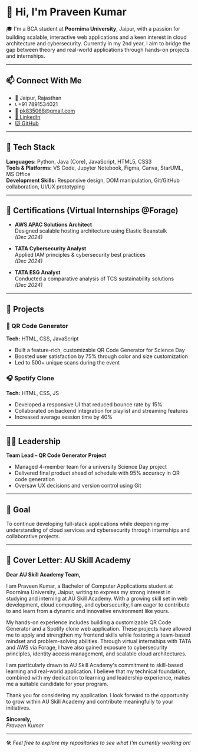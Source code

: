 # 👋 Hi, I'm Praveen Kumar

🎓 I'm a BCA student at **Poornima University**, Jaipur, with a passion for building scalable, interactive web applications and a keen interest in cloud architecture and cybersecurity. Currently in my 2nd year, I aim to bridge the gap between theory and real-world applications through hands-on projects and internships.

---

## 📫 Connect With Me

- 📍 Jaipur, Rajasthan  
- 📞 +91 7891534021  
- 📧 pk835068@gmail.com  
- [💼 LinkedIn](#)  
- [🐱 GitHub](#)  

---

## 🚀 Tech Stack

**Languages:** Python, Java (Core), JavaScript, HTML5, CSS3  
**Tools & Platforms:** VS Code, Jupyter Notebook, Figma, Canva, StarUML, MS Office  
**Development Skills:** Responsive design, DOM manipulation, Git/GitHub collaboration, UI/UX prototyping

---

## 🧠 Certifications (Virtual Internships @Forage)

- **AWS APAC Solutions Architect**  
  Designed scalable hosting architecture using Elastic Beanstalk  
  *(Dec 2024)*

- **TATA Cybersecurity Analyst**  
  Applied IAM principles & cybersecurity best practices  
  *(Dec 2024)*

- **TATA ESG Analyst**  
  Conducted a comparative analysis of TCS sustainability solutions  
  *(Dec 2024)*

---

## 💼 Projects

### 🎯 QR Code Generator  
**Tech:** HTML, CSS, JavaScript  
- Built a feature-rich, customizable QR Code Generator for Science Day  
- Boosted user satisfaction by 75% through color and size customization  
- Led to 500+ unique scans during the event  

### 🎧 Spotify Clone  
**Tech:** HTML, CSS, JS  
- Developed a responsive UI that reduced bounce rate by 15%  
- Collaborated on backend integration for playlist and streaming features  
- Increased average session time by 40%

---

## 👨‍💼 Leadership

**Team Lead – QR Code Generator Project**  
- Managed 4-member team for a university Science Day project  
- Delivered final product ahead of schedule with 95% accuracy in QR code generation  
- Oversaw UX decisions and version control using Git

---

## 🎯 Goal

To continue developing full-stack applications while deepening my understanding of cloud services and cybersecurity through internships and collaborative projects.

---

## 📄 Cover Letter: AU Skill Academy

**Dear AU Skill Academy Team,**

I am Praveen Kumar, a Bachelor of Computer Applications student at Poornima University, Jaipur, writing to express my strong interest in studying and interning at AU Skill Academy. With a growing skill set in web development, cloud computing, and cybersecurity, I am eager to contribute to and learn from a dynamic and innovative environment like yours.

My hands-on experience includes building a customizable QR Code Generator and a Spotify clone web application. These projects have allowed me to apply and strengthen my frontend skills while fostering a team-based mindset and problem-solving abilities. Through virtual internships with TATA and AWS via Forage, I have also gained exposure to cybersecurity principles, identity access management, and scalable cloud architectures.

I am particularly drawn to AU Skill Academy's commitment to skill-based learning and real-world application. I believe that my technical foundation, combined with my dedication to learning and leadership experience, makes me a suitable candidate for your program.

Thank you for considering my application. I look forward to the opportunity to grow within AU Skill Academy and contribute meaningfully to your initiatives.

**Sincerely,**  
*Praveen Kumar*

---

🛠️ *Feel free to explore my repositories to see what I'm currently working on!*
